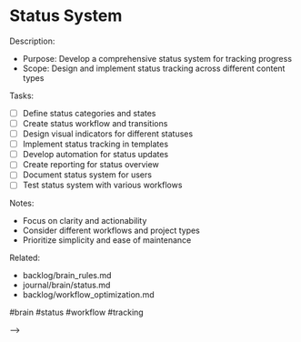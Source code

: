 # Status System

<!-- BACKLOG: Implement Status System
created::2025-03-02T08:35:00Z
priority::high
due::2025-03-11T00:00:00Z
owner::@dionedge
estimate::4h
project::brain
-->

Description:
- Purpose: Develop a comprehensive status system for tracking progress
- Scope: Design and implement status tracking across different content types

Tasks:
- [ ] Define status categories and states
- [ ] Create status workflow and transitions
- [ ] Design visual indicators for different statuses
- [ ] Implement status tracking in templates
- [ ] Develop automation for status updates
- [ ] Create reporting for status overview
- [ ] Document status system for users
- [ ] Test status system with various workflows

Notes:
- Focus on clarity and actionability
- Consider different workflows and project types
- Prioritize simplicity and ease of maintenance

Related:
- backlog/brain_rules.md
- journal/brain/status.md
- backlog/workflow_optimization.md

#brain #status #workflow #tracking 
<!--
order::-5
TODO::2025-03-02T06:27:43.294Z
<!--
BACKLOG::2025-03-03T13:23:55.519Z
-->
-->